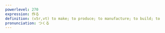 ```yaml
---
powerlevel: 270
expression: 作る
definition: (v5r,vt) to make; to produce; to manufacture; to build; to construct; to prepare (food); to brew (alcohol); to raise; to grow; to cultivate; to train; to till; to draw up (a document); (P)
pronunciation: つくる
---
```

